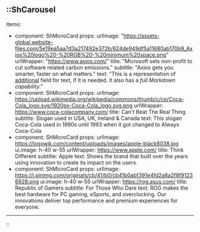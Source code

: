 ::ShCarousel
---
items:
  - component: ShMicroCard
    props:
      urlImage: "https://assets-global.website-files.com/5e19ea5aa7d3a217492e372b/624de949df5a11680ab170b9_Axios%20logo%20-%20RGB%20-%20minimum%20space.png"
      urlWrapper: "https://www.axios.com/"
      title: "Microsoft sets non-profit to cut software related carbon emissions."
      subtitle: "Axios gets you smarter, faster on what matters."
      text: "This is a representation of [additional](https://www.nasa.gov/) field for text, if it is needed. It also has a *full Markdown capability*."
  - component: ShMicroCard
    props:
      urlImage: https://upload.wikimedia.org/wikipedia/commons/thumb/c/ce/Coca-Cola_logo.svg/1920px-Coca-Cola_logo.svg.png
      urlWrapper: https://www.coca-colacompany.com/
      title: Can't Beat The Real Thing
      subtitle: Slogan used in USA, UK, Ireland & Canada
      text: This slogan Coca-Cola used in 1990s until 1993 when it got changed to Always Coca-Cola
  - component: ShMicroCard
    props:
      urlImage: https://logowik.com/content/uploads/images/apple-black8038.jpg
      ui.image: h-40 w-55
      urlWrapper: https://www.apple.com/
      title: Think Different
      subtitle: Apple
      text: Shows the brand that built over the years using innovation to create its impact on the users.
  - component: ShMicroCard
    props:
      urlImage: https://i.pinimg.com/originals/cb/41/b0/cb41b0abf391e4fd2a8a2f8f91236928.png
      ui.image: h-40 w-55
      urlWrapper: https://rog.asus.com/
      title: Republic of Gamers
      subtitle: For Those Who Dare
      text: ROG makes the best hardware for PC gaming, eSports, and overclocking. Our innovations deliver top performance and premium experiences for everyone.
---
::